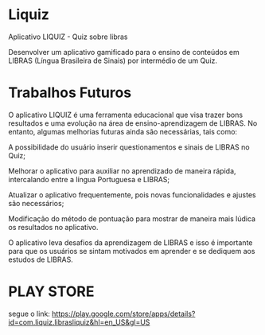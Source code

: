 # Liquiz
Aplicativo LIQUIZ - Quiz sobre libras


Desenvolver um aplicativo gamificado para o ensino de conteúdos em LIBRAS (Língua Brasileira de Sinais) por intermédio de um Quiz.


# Trabalhos Futuros

O aplicativo LIQUIZ é uma ferramenta educacional que visa trazer bons resultados e uma evolução na área de ensino-aprendizagem de LIBRAS. No entanto, algumas melhorias  futuras ainda são necessárias, tais como:

A possibilidade do usuário inserir questionamentos e sinais de LIBRAS no Quiz;

Melhorar o aplicativo para auxiliar no aprendizado de maneira rápida, intercalando entre a língua Portuguesa e LIBRAS;

Atualizar o aplicativo frequentemente, pois novas funcionalidades e ajustes são necessários;

Modificação do método de  pontuação para mostrar de maneira mais lúdica os resultados no aplicativo.

O aplicativo leva desafios da aprendizagem de LIBRAS e isso é importante para que os usuários se sintam motivados em aprender e se dediquem aos estudos de LIBRAS. 


# PLAY STORE

segue o link: https://play.google.com/store/apps/details?id=com.liquiz.librasliquiz&hl=en_US&gl=US

